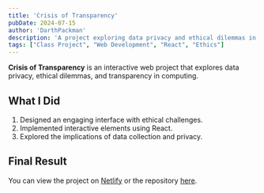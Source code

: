 ```yaml
---
title: 'Crisis of Transparency'
pubDate: 2024-07-15
author: 'DarthPackman'
description: 'A project exploring data privacy and ethical dilemmas in computing.'
tags: ["Class Project", "Web Development", "React", "Ethics"]
---
```


**Crisis of Transparency** is an interactive web project that explores data privacy, ethical dilemmas, and transparency in computing.

## What I Did

1. Designed an engaging interface with ethical challenges.
2. Implemented interactive elements using React.
3. Explored the implications of data collection and privacy.

## Final Result

You can view the project on [Netlify](https://crisisoftransparency.netlify.app/) or the repository [here](https://github.com/DarthPackman/COMP4910).
